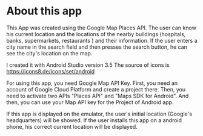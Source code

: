 # About this app
This App was created using the Google Map Places API. The user can know his current location and the locations of the nearby buildings (hospitals, banks, supermarkets, restaurants ) and their information. If the user enters a city name in the search field and then presses the search button, he can see the city's location on the map.

I created it with Android Studio version 3.5
The source of icons is https://icons8.de/icons/set/android

 For using this app, you need Google Map API Key. First, you need an account of Google Cloud Platform and create a project there. Then, you need to activate two APIs "Places API" and "Maps SDK for Android". And then, you can use your Map API key for the Project of Android app.
 
If this app is displayed on the emulator, the user's initial location (Google's headquarters) will be showed. If the user installs this app on a android phone, his correct current location will be displayed.
